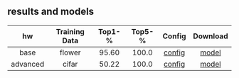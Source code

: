 ## results and models   

|      hw       | Training Data |   Top1-%  |   Top5-%  |                             Config                         |                                                              Download                                                                |
| :-----------: | :-----------: | :-------: |  :------: | :---------------------------------------------------------:|:-----------------------------------------------------------------------------------------------------------------------------------: |
|     base      |     flower    |   95.60   |   100.0   |      [config](../base/config/resnet50_8xb32_flower.py)     |[model](https://github.com/54wb/Openmmlab_Camp/releases/tag/hw01_base/epoch_100.pth)                                                                |
|    advanced   |     cifar     |   50.22   |   100.0   |[config](../advanced/config/efficientnet-b7_b128_cifar10.py)|[model](https://github.com/54wb/Openmmlab_Camp/releases/tag/hw01_advanced/epoch_120.pth) |
     
